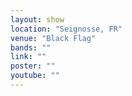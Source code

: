 ```yaml
---
layout: show
location: "Seignosse, FR"
venue: "Black Flag"
bands: ""
link: ""
poster: ""
youtube: ""
---
```



